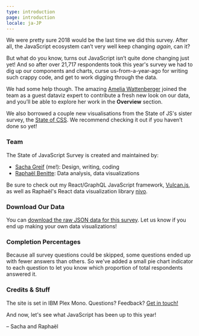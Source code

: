 ```yaml
---
type: introduction
page: introduction
locale: ja-JP
---
```


<span class="first-letter">W</span>e were pretty sure 2018 would be the last time we did this survey. After all, the JavaScript ecosystem can’t very well keep changing *again*, can it?

But what do you know, turns out JavaScript isn’t quite done changing just yet! And so after over 21,717 respondents took this year's survey we had to dig up our components and charts, curse us-from-a-year-ago for writing such crappy code, and get to work digging through the data. 

We had some help though. The amazing [Amelia Wattenberger](http://wattenberger.com/) joined the team as a guest dataviz expert to contribute a fresh new look on our data, and you’ll be able to explore her work in the **Overview** section.

We also borrowed a couple new visualisations from the State of JS's sister survey, the [State of CSS](https://2019.stateofcss.com/). We recommend checking it out if you haven’t done so yet!

### Team

The State of JavaScript Survey is created and maintained by:

- [Sacha Greif](https://twitter.com/sachagreif) (me!): Design, writing, coding
- [Raphaël Benitte](https://twitter.com/benitteraphael): Data analysis, data visualizations

Be sure to check out my React/GraphQL JavaScript framework, [Vulcan.js](http://vulcanjs.org), as well as Raphaël's React data visualization library [nivo](https://nivo.rocks).

### Download Our Data

You can [download the raw JSON data for this survey](https://www.kaggle.com/sachag/state-of-js-2019). Let us know if you end up making your own data visualizations!

### Completion Percentages

Because all survey questions could be skipped, some questions ended up with fewer answers than others. So we've added a small pie chart indicator to each question to let you know which proportion of total respondents answered it.  

### Credits & Stuff

The site is set in IBM Plex Mono. Questions? Feedback? [Get in touch!](mailto:hello@stateofjs.com)

And now, let's see what JavaScript has been up to this year!

<span class="conclusion__byline">– Sacha and Raphaël</span>